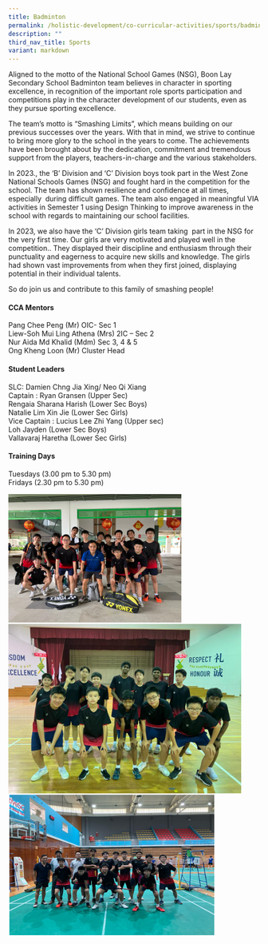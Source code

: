 ```yaml
---
title: Badminton
permalink: /holistic-development/co-curricular-activities/sports/badminton/
description: ""
third_nav_title: Sports
variant: markdown
---
```

Aligned to the motto of the National School Games (NSG), Boon Lay Secondary School Badminton team believes in character in sporting excellence, in recognition of the important role sports participation and competitions play in the character development of our students, even as they pursue sporting excellence.

The team’s motto is “Smashing Limits”, which means building on our previous successes over the years. With that in mind, we strive to continue to bring more glory to the school in the years to come. The achievements have been brought about by the dedication, commitment and tremendous support from the players, teachers-in-charge and the various stakeholders.

In 2023., the ‘B’ Division and ‘C’ Division boys took part in the West Zone National Schools Games (NSG) and fought hard in the competition for the school. The team has shown resilience and confidence at all times, especially&nbsp; during difficult games. The team also engaged in meaningful VIA activities in Semester 1 using Design Thinking to improve awareness in the school with regards to maintaining our school facilities.

In 2023, we also have the ‘C’ Division girls team taking&nbsp; part in the NSG for the very first time. Our girls are very motivated and played well in the competition.. They displayed their discipline and enthusiasm through their punctuality and eagerness to acquire new skills and knowledge. The girls had shown vast improvements from when they first joined, displaying potential in their individual talents.

So do join us and contribute to this family of smashing people!

#### CCA Mentors
Pang Chee Peng (Mr) OIC- Sec 1 <br>
Liew-Soh Mui Ling Athena (Mrs) 2IC – Sec 2<br>
Nur Aida Md Khalid (Mdm) Sec 3, 4 &amp; 5 <br>
Ong Kheng Loon (Mr) Cluster Head <br>

#### Student Leaders
SLC: Damien Chng Jia Xing/ Neo Qi Xiang<br>
Captain : Ryan Gransen (Upper Sec)<br>
Rengaia Sharana Harish (Lower Sec Boys)<br>
Natalie Lim Xin Jie (Lower Sec Girls)<br>
Vice Captain : Lucius Lee Zhi Yang (Upper sec)<br>
Loh Jayden (Lower Sec Boys)<br>
Vallavaraj Haretha (Lower Sec Girls)

#### Training Days
Tuesdays (3.00 pm to 5.30 pm)<br>
Fridays (2.30 pm to 5.30 pm) <br>

![](/images/B1.png)
![](/images/B2.png)
![](/images/B3.png)